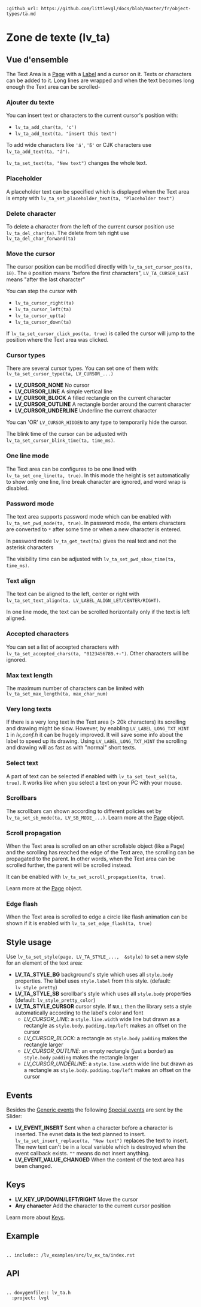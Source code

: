 ```eval_rst
:github_url: https://github.com/littlevgl/docs/blob/master/fr/object-types/ta.md
```
# Zone de texte (lv_ta)

## Vue d'ensemble

The Text Area is a [Page](/object-types/page) with a [Label](/object-types/label) and a cursor on it. Texts or characters can be added to it. Long lines are wrapped and when the text becomes long enough the Text area can be scrolled-

### Ajouter du texte

You can insert text or characters  to the current cursor's position with:

- `lv_ta_add_char(ta, 'c')`
- `lv_ta_add_text(ta, "insert this text")`

To add wide characters like `'á'`, `'ß'` or CJK characters use `lv_ta_add_text(ta, "á")`.

`lv_ta_set_text(ta, "New text")` changes the whole text.

### Placeholder

A placeholder text can be specified which is displayed when the Text area is empty with `lv_ta_set_placeholder_text(ta, "Placeholder text")`

### Delete character

To delete a character from the left of the current cursor position use `lv_ta_del_char(ta)`. The delete from teh right use `lv_ta_del_char_forward(ta)`

### Move the cursor

The cursor position can be modified directly with `lv_ta_set_cursor_pos(ta, 10)`. The `0` position means "before the first characters", `LV_TA_CURSOR_LAST` means "after the last character"

You can step the cursor with
- `lv_ta_cursor_right(ta)`
- `lv_ta_cursor_left(ta)`
- `lv_ta_cursor_up(ta)`
- `lv_ta_cursor_down(ta)`

If `lv_ta_set_cursor_click_pos(ta, true)` is called the cursor will jump to the position where the Text area was clicked.

### Cursor types

There are several cursor types. You can set one of them with: `lv_ta_set_cursor_type(ta, LV_CURSOR_...)`
- **LV_CURSOR_NONE** No cursor
- **LV_CURSOR_LINE** A simple vertical line
- **LV_CURSOR_BLOCK** A filled rectangle on the current character
- **LV_CURSOR_OUTLINE** A rectangle border around the current character
- **LV_CURSOR_UNDERLINE** Underline the current character

You can 'OR' `LV_CURSOR_HIDDEN` to any type to temporarily hide the cursor.

The blink time of the cursor can be adjusted with `lv_ta_set_cursor_blink_time(ta, time_ms)`.


### One line mode
The Text area can be configures to be one lined with `lv_ta_set_one_line(ta, true)`. In this mode the height is set automatically to show only one line, line break character are ignored, and word wrap is disabled. 

### Password mode
The text area supports password mode which can be enabled with `lv_ta_set_pwd_mode(ta, true)`. In password mode, the enters characters are converted to `*` after some time or when a new character is entered. 

In password mode `lv_ta_get_text(ta)` gives the real text and not the asterisk characters

The visibility time can be adjusted with `lv_ta_set_pwd_show_time(ta, time_ms)`.

### Text align
The text can be aligned to the left, center or right with `lv_ta_set_text_align(ta, LV_LABEL_ALIGN_LET/CENTER/RIGHT)`.

In one line mode, the text can be scrolled horizontally only if the text is left aligned.

### Accepted characters
You can set a list of accepted characters with `lv_ta_set_accepted_chars(ta, "0123456789.+-")`. Other characters will be ignored. 

### Max text length
The maximum number of characters can be limited with `lv_ta_set_max_length(ta, max_char_num)`

### Very long texts
If there is a  very long text in the Text area  (> 20k characters) its scrolling and drawing might be slow. 
However, by enabling `LV_LABEL_LONG_TXT_HINT   1` in *lv_conf.h* it can be hugely improved. 
It will save some info about the label to speed up its drawing. Using `LV_LABEL_LONG_TXT_HINT` the scrolling and drawing will as fast as with "normal" short texts.

### Select text
A part of text can be selected if enabled with `lv_ta_set_text_sel(ta, true)`. It works like when you select a text on your PC with your mouse. 

### Scrollbars
The scrollbars can shown according to different policies set by `lv_ta_set_sb_mode(ta, LV_SB_MODE_...)`. Learn more at the [Page](/object-types/page) object.

### Scroll propagation
When the Text area is scrolled on an other scrollable object (like a Page) and the scrolling has reached the edge of the Text area, the scrolling can be propagated to the parent. 
In other words, when the Text area can be scrolled further, the parent will be scrolled instead.

It can be enabled with `lv_ta_set_scroll_propagation(ta, true)`.

Learn more at the [Page](/object-types/page) object.

### Edge flash
When the Text area is scrolled to edge a circle like flash animation can be shown if it is enabled with `lv_ta_set_edge_flash(ta, true)`

## Style usage

Use `lv_ta_set_style(page, LV_TA_STYLE_...,  &style)` to set a new style for an element of the text area:

- **LV_TA_STYLE_BG** background's style which uses all `style.body` properties. The label uses `style.label` from this style.  (default: `lv_style_pretty`)
- **LV_TA_STYLE_SB** scrollbar's style which uses all `style.body` properties (default: `lv_style_pretty_color`)
- **LV_TA_STYLE_CURSOR** cursor style. If `NULL` then the library sets a style automatically according to the label's color and font
    - *LV_CURSOR_LINE*: a `style.line.width` wide line but drawn as a rectangle as `style.body`. `padding.top/left` makes an offset on the cursor
    - *LV_CURSOR_BLOCK*: a rectangle as `style.body`  `padding` makes the rectangle larger
    - *LV_CURSOR_OUTLINE*: an empty rectangle (just a border) as `style.body` `padding` makes the rectangle larger
    - *LV_CURSOR_UNDERLINE*: a `style.line.width` wide line but drawn as a rectangle as `style.body`. `padding.top/left` makes an offset on the cursor 



## Events
Besides the [Generic events](/overview/event.html#generic-events) the following [Special events](/overview/event.html#special-events) are sent by the Slider:
- **LV_EVENT_INSERT** Sent when a character before a character is inserted. 
The evnet data is the text planned to insert. `lv_ta_set_insert_replace(ta, "New text")` replaces the text to insert. 
The new text can't be in a local variable which is destroyed when the event callback exists. `""` means do not insert anything.
- **LV_EVENT_VALUE_CHANGED** When the content of the text area has been changed. 

## Keys
- **LV_KEY_UP/DOWN/LEFT/RIGHT** Move the cursor
- **Any character** Add the character to the current cursor position

Learn more about [Keys](/overview/indev).

## Example

```eval_rst

.. include:: /lv_examples/src/lv_ex_ta/index.rst

```

## API 

```eval_rst

.. doxygenfile:: lv_ta.h
  :project: lvgl
        
```
